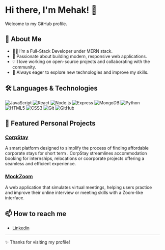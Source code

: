 
# Hi there, I'm Mehak! 👋

Welcome to my GitHub profile.

## 🚀 About Me

- 👩‍💻 I’m a Full-Stack Developer under MERN stack.
- 🌱 Passionate about building modern, responsive web applications.
- 💡 I love working on open-source projects and collaborating with the community.
- 🎯 Always eager to explore new technologies and improve my skills.

## 🛠️ Languages & Technologies

![JavaScript](https://img.shields.io/badge/-JavaScript-F7DF1E?style=flat&logo=javascript&logoColor=black)
![React](https://img.shields.io/badge/-React-61DAFB?style=flat&logo=react&logoColor=black)
![Node.js](https://img.shields.io/badge/-Node.js-339933?style=flat&logo=node.js&logoColor=white)
![Express](https://img.shields.io/badge/-Express-000000?style=flat&logo=express&logoColor=white)
![MongoDB](https://img.shields.io/badge/-MongoDB-47A248?style=flat&logo=mongodb&logoColor=white)
![Python](https://img.shields.io/badge/-Python-3776AB?style=flat&logo=python&logoColor=white)
![HTML5](https://img.shields.io/badge/-HTML5-E34F26?style=flat&logo=html5&logoColor=white)
![CSS3](https://img.shields.io/badge/-CSS3-1572B6?style=flat&logo=css3&logoColor=white)
![Git](https://img.shields.io/badge/-Git-F05032?style=flat&logo=git&logoColor=white)
![GitHub](https://img.shields.io/badge/-GitHub-181717?style=flat&logo=github&logoColor=white)

## 🌟 Featured Personal Projects

### [CorpStay](https://github.com/MehakGo/CorpStay)
A smart platform designed to simplify the process of finding affordable corporate stays for short term . CorpStay streamlines accommodation booking  for internships, relocations or coorporate projects offering a seamless and efficient experience.

### [MockZoom](https://github.com/MehakGo/MockZoom)
A web application that simulates virtual meetings, helping users practice and improve their online interview or meeting skills with a Zoom-like interface.


## 📫 How to reach me

- [Linkedin](https://www.linkedin.com/in/mehakgoyal13/)

---

✨ Thanks for visiting my profile!
